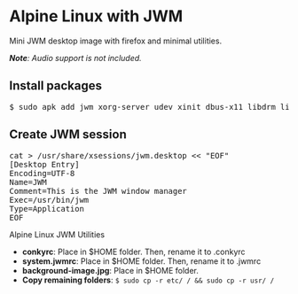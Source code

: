 # Alpine Linux with JWM
Mini JWM desktop image with firefox and minimal utilities.

***Note**: Audio support is not included.*

## Install packages

<pre>$ sudo apk add jwm xorg-server udev xinit dbus-x11 libdrm libinput neofetch zip unzip tar conky lxdm xarchiver evince consolekit2 motif feh lxterminal baobab galculator gnome-screenshot arandr firefox network-manager-applet wget python3 pcmanfm leafpad</pre>

## Create JWM session

<pre>
cat > /usr/share/xsessions/jwm.desktop << "EOF"
[Desktop Entry]
Encoding=UTF-8
Name=JWM
Comment=This is the JWM window manager
Exec=/usr/bin/jwm
Type=Application
EOF
</pre>

Alpine Linux JWM Utilities

- **conkyrc**: Place in $HOME folder. Then, rename it to .conkyrc
- **system.jwmrc**: Place in $HOME folder. Then, rename it to .jwmrc
- **background-image.jpg**: Place in $HOME folder.
- **Copy remaining folders**: `$ sudo cp -r etc/ / && sudo cp -r usr/ /`
